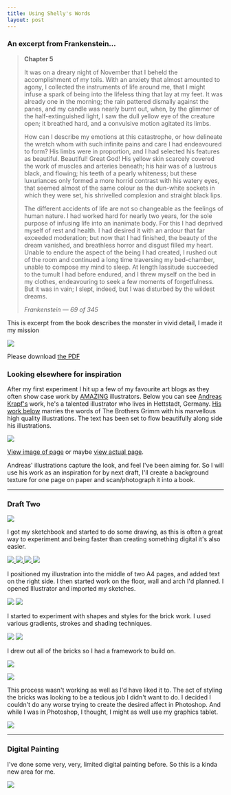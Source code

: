 ```yaml
---
title: Using Shelly's Words
layout: post
---
```


### An excerpt from Frankenstein...

> **Chapter 5**
>
>It was on a dreary night of November that I beheld the accomplishment of my toils. With an anxiety that almost amounted to agony, I collected the instruments of life around me, that I might infuse a spark of being into the lifeless thing that lay at my feet. It was already one in the morning; the rain pattered dismally against the panes, and my candle was nearly burnt out, when, by the glimmer of the half-extinguished light, I saw the dull yellow eye of the creature open; it breathed hard, and a convulsive motion agitated its limbs.
>
>How can I describe my emotions at this catastrophe, or how delineate the wretch whom with such infinite pains and care I had endeavoured to form? His limbs were in proportion, and I had selected his features as beautiful. Beautiful! Great God! His yellow skin scarcely covered the work of muscles and arteries beneath; his hair was of a lustrous black, and flowing; his teeth of a pearly whiteness; but these luxuriances only formed a more horrid contrast with his watery eyes, that seemed almost of the same colour as the dun-white sockets in which they were set, his shrivelled complexion and straight black lips.
>
>The different accidents of life are not so changeable as the feelings of human nature. I had worked hard for nearly two years, for the sole purpose of infusing life into an inanimate body. For this I had deprived myself of rest and health. I had desired it with an ardour that far exceeded moderation; but now that I had finished, the beauty of the dream vanished, and breathless horror and disgust filled my heart. Unable to endure the aspect of the being I had created, I rushed out of the room and continued a long time traversing my bed-chamber, unable to compose my mind to sleep. At length lassitude succeeded to the tumult I had before endured, and I threw myself on the bed in my clothes, endeavouring to seek a few moments of forgetfulness. But it was in vain; I slept, indeed, but I was disturbed by the wildest dreams.
>
>
>*Frankenstein &mdash; 69 of 345*


<p>This is excerpt from the book describes the monster in vivid detail, I made it my mission </p>


![](/media/images/chapter5.png)

Please download [the PDF](/media/images/chapter5.pdf")

### Looking elsewhere for inspiration

After my first experiment I hit up a few of my favourite art blogs as they often show case work by <a href="http://www.behance.net/" title="Behance Network">AMAZING</a> illustrators. Below you can see <a href="http://www.denada.de/" title="Andreas Krapf">Andreas Krapf's</a> work, he's a talented illustrator who lives in Hettstadt, Germany. <a href="http://www.behance.net/Gallery/Brothers-Grimm-Fairy-Tales/416014" title="The Brothers Grimm">His work below</a> marries the words of The Brothers Grimm with his marvellous high quality illustrations. The text has been set to flow beautifully along side his illustrations.

![](/media/images/artblogs.png)

[View image of page](/media/images/bros-grimm.jpg) or maybe [view actual page](http://www.behance.net/Gallery/Brothers-Grimm-Fairy-Tales/416014).

Andreas' illustrations capture the look, and feel I've been aiming for. So I will use his work as an inspiration for by next draft, I'll create a background texture for one page on paper and scan/photograph it into a book.

---

### Draft Two

![](/media/images/chapter5-2.png)

I got my sketchbook and started to do some drawing, as this is often a great way to experiment and being faster than creating something digital it's also easier.

<a href="/media/images/drawing-01.jpg" onmouseover="document.drawing1.src='/media/images/drawing-thumb-01b.jpg'" onmouseout="document.drawing1.src='/media/images/drawing-thumb-01.jpg'" title="Brick Archway" rel="milkbox:gallery"> <img src="/media/images/drawing-thumb-01.jpg" name="drawing1"> </a>
<a href="/media/images/drawing-02.jpg" onmouseover="document.drawing2.src='/media/images/drawing-thumb-02b.jpg'" onmouseout="document.drawing2.src='/media/images/drawing-thumb-02.jpg'" title="Brick Archway" rel="milkbox:gallery"> <img src="/media/images/drawing-thumb-02.jpg" name="drawing2"> </a>
<a href="/media/images/drawing-03.jpg" onmouseover="document.drawing3.src='/media/images/drawing-thumb-03b.jpg'" onmouseout="document.drawing3.src='/media/images/drawing-thumb-03.jpg'" title="Brick Archway" rel="milkbox:gallery"> <img src="/media/images/drawing-thumb-03.jpg" name="drawing3"> </a>
<a href="/media/images/drawing-04.jpg" onmouseover="document.drawing4.src='/media/images/drawing-thumb-04b.jpg'" onmouseout="document.drawing4.src='/media/images/drawing-thumb-04.jpg'" title="Brick Archway" rel="milkbox:gallery"> <img src="/media/images/drawing-thumb-04.jpg" name="drawing4"> </a>

I positioned my illustration into the middle of two A4 pages, and added text on the right side. I then started work on the floor, wall and arch I'd planned. I opened Illustrator and imported my sketches.

![](/media/images/illustrator-sketches.png)
![](/media/images/illustrator-shapes.png)

I started to experiment with shapes and styles for the brick work. I used various gradients, strokes and shading techniques.

![](/media/images/bricks-01.png)
![](/media/images/bricks-02.png)

I drew out all of the bricks so I had a framework to build on.

<a onmouseover="document.arch.src='/media/images/illustrator-shapes2b.png'" onmouseout="document.arch.src='/media/images/illustrator-shapes2a.png'"><img name="arch" src="/media/images/illustrator-shapes2a.png"></a>

![](/media/images/illustrator-photoshop.png)

This process wasn't working as well as I'd have liked it to. The act of styling the bricks was looking to be a tedious job I didn't want to do. I decided I couldn't do any worse trying to create the desired affect in Photoshop. And while I was in Photoshop, I thought, I might as well use my graphics tablet.

![](/media/images/macbook.jpg)

---

### Digital Painting

I've done some very, very, limited digital painting before. So this is a kinda new area for me.

![](/media/images/painted.png)